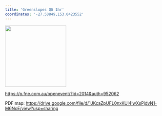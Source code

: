 ```yaml
---
title: 'Greenslopes QG 1hr'
coordinates: '-27.50849,153.0423552'
---
```

<img src="https://doc-14-08-mymaps.googleusercontent.com/untrusted/hostedimage/o2fbn585vcrt3ao71o6a0j9c34/1coijv84b7416a447kfdnnbc5o/1688363100000/3_qa3g-a-HBcK3YBy6L69UtbaCxl2qxF/*/6ACtvi-FU4t9XSllkvVyP_FWhp8YWm5Gt6HeN6HIM-oijtzdOvbZW2WaLPCJKqshJoIiETdg8w7iGaTYFb-8d5gBwwRgSPHPtJZgn7I6spqMSCl18RMPT9WkDoJDTvkUssKlANLolyR33r-EkfJNbbugYOLUqd2U2i1yumirvDoLZohEV4vcCJhyUNKeICRE48JnMl5c?session=0&fife" height="200" width="auto" />

https://p.fne.com.au/openevent/?id=2014&auth=952062

PDF map: https://drive.google.com/file/d/1JKcaZpUFL0nxKUi4lwXsPjdvN1-M6NoE/view?usp=sharing
